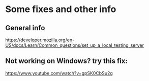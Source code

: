 # Some fixes and other info

## General info 

https://developer.mozilla.org/en-US/docs/Learn/Common_questions/set_up_a_local_testing_server

## Not working on Windows? try this fix:

https://www.youtube.com/watch?v=gpSK0CbSu2g
